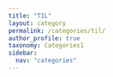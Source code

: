 ```yaml
---
title: "TIL"
layout: category
permalink: /categories/til/
author_profile: true
taxonomy: Categories1
sidebar:
  nav: "categories"
---
```

